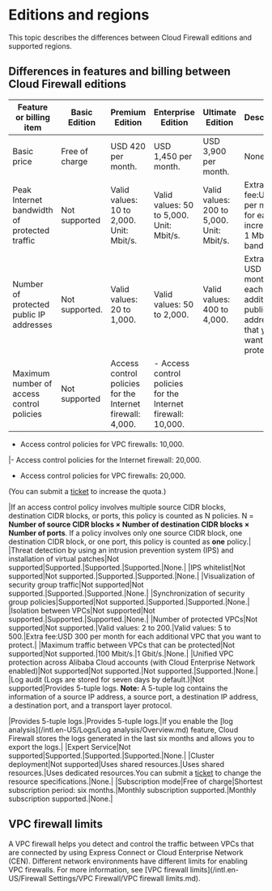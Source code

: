 # Editions and regions

This topic describes the differences between Cloud Firewall editions and supported regions.

## Differences in features and billing between Cloud Firewall editions

|Feature or billing item|Basic Edition|Premium Edition|Enterprise Edition|Ultimate Edition|Description|
|-----------------------|-------------|---------------|------------------|----------------|-----------|
|Basic price|Free of charge|USD 420 per month.|USD 1,450 per month.|USD 3,900 per month.|None.|
|Peak Internet bandwidth of protected traffic|Not supported|Valid values: 10 to 2,000. Unit: Mbit/s.|Valid values: 50 to 5,000. Unit: Mbit/s.|Valid values: 200 to 5,000. Unit: Mbit/s.|Extra fee:USD 7 per month for each increase of 1 Mbit/s of bandwidth.|
|Number of protected public IP addresses|Not supported.|Valid values: 20 to 1,000.|Valid values: 50 to 2,000.|Valid values: 400 to 4,000.|Extra fee: USD 7 per month for each additional public IP address that you want to protect.|
|Maximum number of access control policies|Not supported|Access control policies for the Internet firewall: 4,000.|-   Access control policies for the Internet firewall: 10,000.
-   Access control policies for VPC firewalls: 10,000.

|-   Access control policies for the Internet firewall: 20,000.
-   Access control policies for VPC firewalls: 20,000.

\(You can submit a [ticket](https://workorder-intl.console.aliyun.com/#/ticket/add/?productId=80) to increase the quota.\)

|If an access control policy involves multiple source CIDR blocks, destination CIDR blocks, or ports, this policy is counted as N policies. N = **Number of source CIDR blocks × Number of destination CIDR blocks × Number of ports**. If a policy involves only one source CIDR block, one destination CIDR block, or one port, this policy is counted as **one** policy.|
|Threat detection by using an intrusion prevention system \(IPS\) and installation of virtual patches|Not supported|Supported.|Supported.|Supported.|None.|
|IPS whitelist|Not supported|Not supported.|Supported.|Supported.|None.|
|Visualization of security group traffic|Not supported|Not supported.|Supported.|Supported.|None.|
|Synchronization of security group policies|Supported|Not supported.|Supported.|Supported.|None.|
|Isolation between VPCs|Not supported|Not supported.|Supported.|Supported.|None.|
|Number of protected VPCs|Not supported|Not supported.|Valid values: 2 to 200.|Valid values: 5 to 500.|Extra fee:USD 300 per month for each additional VPC that you want to protect.|
|Maximum traffic between VPCs that can be protected|Not supported|Not supported.|100 Mbit/s.|1 Gbit/s.|None.|
|Unified VPC protection across Alibaba Cloud accounts \(with Cloud Enterprise Network enabled\)|Not supported|Not supported.|Not supported.|Supported.|None.|
|Log audit \(Logs are stored for seven days by default.\)|Not supported|Provides 5-tuple logs. **Note:** A 5-tuple log contains the information of a source IP address, a source port, a destination IP address, a destination port, and a transport layer protocol.

|Provides 5-tuple logs.|Provides 5-tuple logs.|If you enable the [log analysis](/intl.en-US/Logs/Log analysis/Overview.md) feature, Cloud Firewall stores the logs generated in the last six months and allows you to export the logs.|
|Expert Service|Not supported|Supported.|Supported.|Supported.|None.|
|Cluster deployment|Not supported|Uses shared resources.|Uses shared resources.|Uses dedicated resources.You can submit a [ticket](https://workorder-intl.console.aliyun.com/#/ticket/add/?productId=80) to change the resource specifications.|None.|
|Subscription mode|Free of charge|Shortest subscription period: six months.|Monthly subscription supported.|Monthly subscription supported.|None.|

## VPC firewall limits

A VPC firewall helps you detect and control the traffic between VPCs that are connected by using Express Connect or Cloud Enterprise Network \(CEN\). Different network environments have different limits for enabling VPC firewalls. For more information, see [VPC firewall limits](/intl.en-US/Firewall Settings/VPC Firewall/VPC firewall limits.md).

